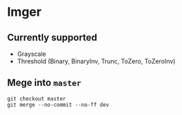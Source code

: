 # Imger

## Currently supported
* Grayscale
* Threshold (Binary, BinaryInv, Trunc, ToZero, ToZeroInv)

## Mege into ```master```
```
git checkout master
git merge --no-commit --no-ff dev    
```